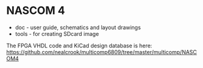 # NASCOM 4

* doc - user guide, schematics and layout drawings
* tools - for creating SDcard image

The FPGA VHDL code and KiCad design database is here: https://github.com/nealcrook/multicomp6809/tree/master/multicomp/NASCOM4
